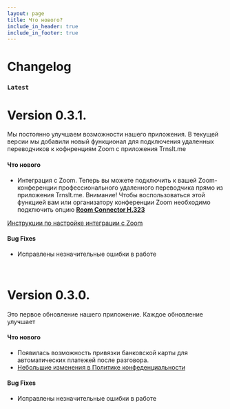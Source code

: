 ```yaml
---
layout: page
title: Что нового?
include_in_header: true
include_in_footer: true
---
```


# Changelog

### `Latest`

# **Version 0.3.1.**

Мы постоянно улучшаем возможности нашего приложения. В текущей версии мы добавили новый функционал для подключения удаленных переводчиков к кофнренциям Zoom с приложения Trnslt.me

#### Что нового

- Интеграция с Zoom. Теперь вы можете подключить к вашей Zoom-конференции профессионального удаленного переводчика прямо из приложения Trnslt.me. Внимание! Чтобы воспользоваться этой функцией вам или организатору конференции Zoom необходимо подключить опцию **[Room Connector H.323](https://zoom.us/pricing)**

[Инструкции по настройке интеграции с Zoom](/zoom-help-ru/)

#### Bug Fixes

- Исправлены незначительные ошибки в работе

<br>

# **Version 0.3.0.**

Это первое обновление нашего приложение. Каждое обновление улучшает

#### Что нового

- Появилась возможность привязки банковской карты для автоматических платежей после разговора.
- [Небольшие изменения в Политике конфеденциальности](/privacypolicy)

#### Bug Fixes

- Исправлены незначительные ошибки в работе

<br>
